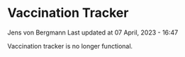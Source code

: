 Vaccination Tracker
================
Jens von Bergmann
Last updated at 07 April, 2023 - 16:47

Vaccination tracker is no longer functional.
